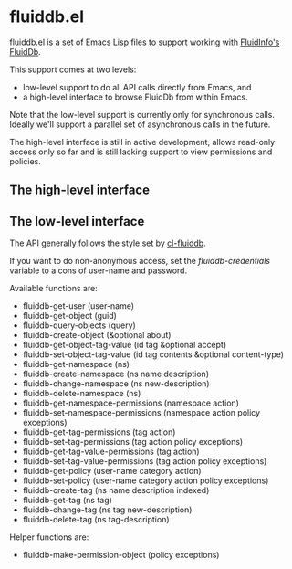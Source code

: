 
fluiddb.el
==========

fluiddb.el is a set of Emacs Lisp files to support working with [FluidInfo's](http://fluidinfo.com/) [FluidDb](http://fluidinfo.com/fluiddb).

This support comes at two levels:
 - low-level support to do all API calls directly from Emacs, and
 - a high-level interface to browse FluidDb from within Emacs.

Note that the low-level support is currently only for synchronous calls.  Ideally we'll support a parallel set of asynchronous calls in the future.

The high-level interface is still in active development, allows read-only access only so far and is still lacking support to view permissions and policies.


The high-level interface
------------------------


The low-level interface
-----------------------

The API generally follows the style set by [cl-fluiddb](http://github.com/hdurer/cl-fluiddb).

If you want to do non-anonymous access, set the *fluiddb-credentials* variable to a cons of user-name and password.

Available functions are:


 - fluiddb-get-user (user-name)
 - fluiddb-get-object (guid)
 - fluiddb-query-objects (query)
 - fluiddb-create-object (&optional about)
 - fluiddb-get-object-tag-value (id tag &optional accept)
 - fluiddb-set-object-tag-value (id tag contents &optional content-type)
 - fluiddb-get-namespace (ns)
 - fluiddb-create-namespace (ns name description)
 - fluiddb-change-namespace (ns new-description)
 - fluiddb-delete-namespace (ns)
 - fluiddb-get-namespace-permissions (namespace action)
 - fluiddb-set-namespace-permissions (namespace action policy exceptions)
 - fluiddb-get-tag-permissions (tag action)
 - fluiddb-set-tag-permissions (tag action policy exceptions)
 - fluiddb-get-tag-value-permissions (tag action)
 - fluiddb-set-tag-value-permissions (tag action policy exceptions)
 - fluiddb-get-policy (user-name category action)
 - fluiddb-set-policy (user-name category action policy exceptions)
 - fluiddb-create-tag (ns name description indexed)
 - fluiddb-get-tag (ns tag)
 - fluiddb-change-tag (ns tag new-description)
 - fluiddb-delete-tag (ns tag-description)

Helper functions are:
 - fluiddb-make-permission-object (policy exceptions)
